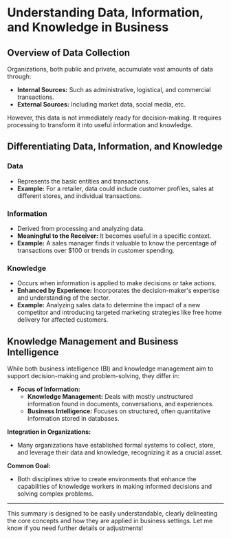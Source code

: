 # **Understanding Data, Information, and Knowledge in Business**

## **Overview of Data Collection**

Organizations, both public and private, accumulate vast amounts of data through:
- **Internal Sources:** Such as administrative, logistical, and commercial transactions.
- **External Sources:** Including market data, social media, etc.

However, this data is not immediately ready for decision-making. It requires processing to transform it into useful information and knowledge.

## **Differentiating Data, Information, and Knowledge**

### **Data**
- Represents the basic entities and transactions.
- **Example:** For a retailer, data could include customer profiles, sales at different stores, and individual transactions.

### **Information**
- Derived from processing and analyzing data.
- **Meaningful to the Receiver:** It becomes useful in a specific context.
- **Example:** A sales manager finds it valuable to know the percentage of transactions over $100 or trends in customer spending.

### **Knowledge**
- Occurs when information is applied to make decisions or take actions.
- **Enhanced by Experience:** Incorporates the decision-maker's expertise and understanding of the sector.
- **Example:** Analyzing sales data to determine the impact of a new competitor and introducing targeted marketing strategies like free home delivery for affected customers.

## **Knowledge Management and Business Intelligence**

While both business intelligence (BI) and knowledge management aim to support decision-making and problem-solving, they differ in:
- **Focus of Information:**
  - **Knowledge Management:** Deals with mostly unstructured information found in documents, conversations, and experiences.
  - **Business Intelligence:** Focuses on structured, often quantitative information stored in databases.

**Integration in Organizations:**
- Many organizations have established formal systems to collect, store, and leverage their data and knowledge, recognizing it as a crucial asset.

**Common Goal:**
- Both disciplines strive to create environments that enhance the capabilities of knowledge workers in making informed decisions and solving complex problems.

---

This summary is designed to be easily understandable, clearly delineating the core concepts and how they are applied in business settings. Let me know if you need further details or adjustments!
